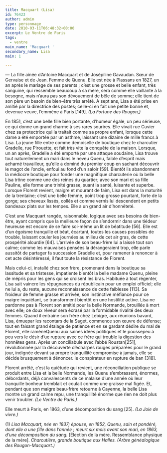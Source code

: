 ```yaml
---
title: Macquart (Lisa)
id: 76423
author: admin
type: personnage
date: 2010-03-11T06:48:32+00:00
excerpt: Le Ventre de Paris
tags:
  - ventre
main_name: 'Macquart '
secondary_name: Lisa
main: 1

---
```

— La fille aînée d’Antoine Macquart et de Josépiline Gavaudan. Sœur de Gervaise et de Jean. Femme de Quenu. Elle est née à Plassans en 1827, un an après le mariage de ses parents ; c’est une grosse et belle enfant, très sanguine, qui ressemble beaucoup à sa mère, sera comme elle vaillante à la besogne, mais n’aura pas son dévouement de bêle de somme; elle tient de son père un besoin de bien-être très arrêté. A sept ans, Lisa a été prise en amitié par la directrice des postes; celle-ci en fait une petite bonne et, devenue veuve, l’emmène à Paris [149]. _(La Fortune des Rougon,)_

En 1851, c’est une belle fille bien portante, d’humeur égale, un peu sérieuse, ce qui donne un grand charme à ses rares sourires. Elle vivait rue Cuvier chez sa protectrice qui la traitait comme sa propre enfant, lorsque cette dame a été emportée par un asthme, laissant une dizaine de mille francs à Lisa. La jeune fille entre comme demoiselle de boutique chez le charcutier Gradelle, rue Pirouette, et fait très vite la conquête de la maison. Lorsque, un an après, Gradelle a été emporté par une attaque soudaine, Lisa trouve tout naturellement un mari dans le neveu Quenu, faible d’esprit mais acharné travailleur, qu’elle a dominé du premier coup en sachant découvrir le magot de l’oncle, enfoui au fond d’un saloir [59]. Bientôt ils abandonnent la médiocre boutique pour fonder une magnifique charcuterie où la belle Lisa trône comme une des reines du quartier; avec son mari et sa fille Pauline, elle forme une trinité grasse, suant la santé, luisante et superbe. Lorsque Florent revient, maigre et mourant de faim, Lisa est dans la maturité de la trentaine; c’est une belle femme, point trop grosse pourtant, forte de la gorge; ses cheveux lissés, collés et comme vernis lui descendent en petits bandeaux plats sur les tempes. Elle a un grand air d’honnêteté.

C’est une Macquart rangée, raisonnable, logique avec ses besoins de bien-être, ayant compris que la meilleure façon de s’endormir dans une tiédeur heureuse est encore de se faire soi-même un lit de béatitude [56]. Elle est d’un égoïsme tranquille et béat, écartant, toutes les causes possibles de trouble, laissant couler les journées au milieu de cet air gras, de cette prospérité alourdie [64]. L’arrivée de son beau-frère lui a laissé tout son calme; comme les mauvaises pensées la dérangeraient trop, elle parle aussitôt de partager fa succession Gradelle et, pour ramener à renoncer à cet acte désintéressé, il faut toute la résistance de Florent.

Mais celui-ci, installé chez son frère, promenant dans la boutique sa lassitude et sa tristesse, impatiente bientôt la belle madame Quenu, pleine de mépris pour les gens qui se croisent les bras. Habituée à tout régenter, Lisa sait vaincre les répugnances du républicain pour un emploi officiel; elle ne lui a, du reste, aucune reconnaissance de cette faiblesse [113]. Sa froideur de femme grasse et arrivée, son instinctive méfiance pour ce maigre inquiétant, se transforment bientôt en une hostilité active. Lisa ne pardonne pas à Florent son amitié pour la belle Normande, brouillée à mort avec elle; ce doux rêveur sera écrasé par la formidable rivalité des deux femmes. Quand il entraîne son frère chez Lebigre, aux réunions bavard, Lisa, émuepar les racontars de la Saget, commence son œuvre de défense; tout en faisant grand étalage de patience et en se gardant dédire du mal de Florent, elle ramèneQuenu aux saines idées politiques et le poussepeu à peu vers le désir d’ue rupture avec ce frère qui trouble la digestion des honnêtes gens. Après un conciliabule avec l’abbé Roustan[251], révolutionnée par la découverte d’écharpes rouges préparées pour le grand jour, indignée devant sa propre tranquillité compromise à jamais, elle se décide brusquement à dénoncer. le conspirateur en rupture de ban [318].

Florent arrêté, c’est la quiétude qui revient, une réconciliation publique se produit entre Lisa et la belle Normande, les Quenu s’embrassent, énormes, débordants, déjà convalescents de ce malaise d’une année où leur tranquille bonheur tremblait et coulait comme une graisse mal figée. Et, pendant que son maigre beau-frère retourne à Cayenne, la belle Lisa montre un grand calme repu, une tranquillité énorme que rien ne doit plus venir troubler. _(Le Ventre de Paris.)_

Elle meurt à Paris, en 1863, d’une décomposition du sang [25]. _(La Joie de vivre.)_

(1) _Lisa Macquart, née en 1837; épouse, en 1852, Quenu, sain et pondéré, dont elle a une fille dans l’année ; meurt six mois avant son mari, en 1863, d’une décomposition du sang._ [Élection de la mère. Ressemblance physique de la mère]. _Charcutière, grande boutique aux Halles. (Arbre généalogique des Rougon-Macquart.)_